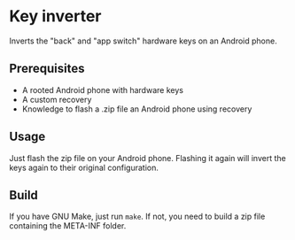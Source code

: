# Key inverter

Inverts the "back" and "app switch" hardware keys on an Android phone.

## Prerequisites
- A rooted Android phone with hardware keys
- A custom recovery
- Knowledge to flash a .zip file an Android phone using recovery

## Usage
Just flash the zip file on your Android phone. Flashing it again will invert the keys again to their original configuration.

## Build
If you have GNU Make, just run `make`. If not, you need to build a zip file containing the META-INF folder.
